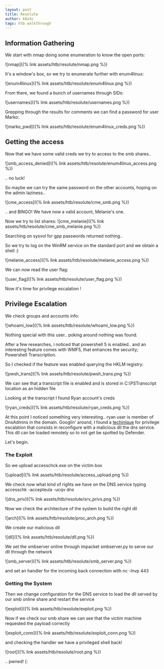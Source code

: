 ```yaml
---
layout: post
title: Resolute
author: k0z4c 
tags: htb walkthrough
---
```


## **Information Gathering**

We start with nmap doing some enumeration to know the open ports:

![nmap]({% link assets/htb/resolute/nmap.png %})

It's a window's box, so we try to enumerate further with enum4linux:

![enum4linux]({% link assets/htb/resolute/enum4linux.png %}) 

From there, we found a bunch of usernames through SIDs:

![usernames]({% link assets/htb/resolute/usernames.png %})

Grepping through the results for comments we can find a password for user Marko:

![marko_pwd]({% link assets/htb/resolute/enum4linux_creds.png %})

## Getting the access

Now that we have some valid creds we try to access to the smb shares.. 

![smb_access_denied]({% link assets/htb/resolute/enum4linux_access.png %})

.. no luck!

So maybe we can try the same password on the other accounts, hoping on the admin laziness..

![cme_access]({% link assets/htb/resolute/cme_smb.png %})

.. and BINGO! We have now a valid account, Melanie's one.

Now we try to list shares:
![cme_melanie]({% link assets/htb/resolute/cme_smb_melanie.png %})

Searching on sysvol for gpp passwords returned nothing.. 

So we try to log on the WinRM service on the standard port and we obtain a shell :)

![melanie_access]({% link assets/htb/resolute/melanie_access.png %})

We can now read the user flag:

![user_flag]({% link assets/htb/resolute/user_flag.png %})

Now it's time for privilege escalation !

## **Privilege Escalation**

We check groups and accounts info:

![whoami_low]({% link assets/htb/resolute/whoami_low.png %})

Nothing special with this user.. poking around nothing was found.

After a few researches, i noticed that powershell 5 is enabled.. and an interesting feature 
comes with WMF5, that enhances the security; Powershell Transcription.

So I checked if the feature was enabled querying the HKLM registry:

![pwsh_trans]({% link assets/htb/resolute/pwsh_trans.png %})

We can see that a transcript file is enabled and is stored in C:\PSTranscript location as an hidden file

Looking at the transcript I found Ryan account's creds

![ryan_creds]({% link assets/htb/resolute/ryan_creds.png %})

At this point I noticed something very interesting.. ryan user is member of DnsAdmins in the domain.
Googlin' around, I found a [techinique][technique_link] for privilege escalation that consists in reconfigure with a
malicious dll the dns service. This dll can be loaded remotely so to not get be spotted by Defender.

Let's begin.

### **The Exploit**

So we upload accesschck.exe on the victim box

![upload]({% link assets/htb/resolute/access_upload.png %})

We check now what kind of rights we have on the DNS service typing accesschk -accepteula -ucqv dns

![dns_priv]({% link assets/htb/resolute/srv_privs.png %})

Now we check the architecture of the system to build the right dll 

![arch]({% link assets/htb/resolute/proc_arch.png %})

We create our malicious dll 

![dll]({% link assets/htb/resolute/dll.png %})

We set the smbserver online through impacket smbserver.py to serve our dll through the network

![smb_server]({% link assets/htb/resolute/smb_server.png %})

and set an handler for the incoming back connection with nc -lnvp 443 

### **Getting the System**

Then we change configuration for the DNS service to load the dll served by our smb online share and restart the service 

![exploit]({% link assets/htb/resolute/exploit.png %})

Now if we check our smb share we can see that the victim machine requested the payload correctly

![exploit_conn]({% link assets/htb/resolute/exploit_conn.png %})

and checking the handler we have a privileged shell back!

![root]({% link assets/htb/resolute/root.png %})

.. pwned! (:

[technique_link]: https://ired.team/offensive-security-experiments/active-directory-kerberos-abuse/from-dnsadmins-to-system-to-domain-compromise

